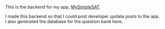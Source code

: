 This is the backend for my app, [MySimpleSAT](https://github.com/eesazahed/mysimplesat-frontend).

I made this backend so that I could post developer update posts to the app. I also generated the database for the question bank here.
